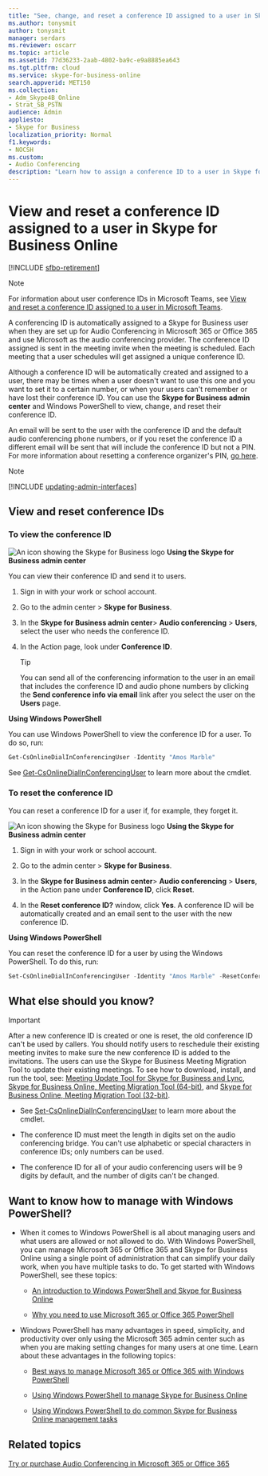 ```yaml
---
title: "See, change, and reset a conference ID assigned to a user in Skype for Business Online"
ms.author: tonysmit
author: tonysmit
manager: serdars
ms.reviewer: oscarr
ms.topic: article
ms.assetid: 77d36233-2aab-4802-ba9c-e9a8885ea643
ms.tgt.pltfrm: cloud
ms.service: skype-for-business-online
search.appverid: MET150
ms.collection:
- Adm_Skype4B_Online
- Strat_SB_PSTN
audience: Admin
appliesto:
- Skype for Business
localization_priority: Normal
f1.keywords:
- NOCSH
ms.custom:
- Audio Conferencing
description: "Learn how to assign a conference ID to a user in Skype for Business Online and what the conference IDs parameters should be. "
---
```


# View and reset a conference ID assigned to a user in Skype for Business Online

[!INCLUDE [sfbo-retirement](../../Hub/includes/sfbo-retirement.md)]

> [!Note]
> For information about user conference IDs in Microsoft Teams, see [View and reset a conference ID assigned to a user in Microsoft Teams](/MicrosoftTeams/see-change-and-reset-a-conference-id-assigned-to-a-user-in-teams).

A conferencing ID is automatically assigned to a Skype for Business user when they are set up for Audio Conferencing in Microsoft 365 or Office 365 and use Microsoft as the audio conferencing provider. The conference ID assigned is sent in the meeting invite when the meeting is scheduled. Each meeting that a user schedules will get assigned a unique conference ID.

Although a conference ID will be automatically created and assigned to a user, there may be times when a user doesn't want to use this one and you want to set it to a certain number, or when your users can't remember or have lost their conference ID. You can use the **Skype for Business admin center** and Windows PowerShell to view, change, and reset their conference ID.

An email will be sent to the user with the conference ID and the default audio conferencing phone numbers, or if you reset the conference ID a different email will be sent that will include the conference ID but not a PIN. For more information about resetting a conference organizer's PIN, [go here](reset-a-conference-id-for-a-user.md).

> [!NOTE]
> [!INCLUDE [updating-admin-interfaces](../includes/updating-admin-interfaces.md)]

## View and reset conference IDs

### To view the conference ID

![An icon showing the Skype for Business logo](../images/sfb-logo-30x30.png) **Using the Skype for Business admin center**

You can view their conference ID and send it to users.

1. Sign in with your work or school account.

2. Go to the admin center > **Skype for Business**.

3. In the **Skype for Business admin center**> **Audio conferencing** > **Users**, select the user who needs the conference ID.

4. In the Action page, look under **Conference ID**.

    > [!TIP]
    > You can send all of the conferencing information to the user in an email that includes the conference ID and audio phone numbers by clicking the **Send conference info via email** link after you select the user on the **Users** page.

**Using Windows PowerShell**

You can use Windows PowerShell to view the conference ID for a user. To do so, run:

  ```powershell
  Get-CsOnlineDialInConferencingUser -Identity "Amos Marble"
  ```

See [Get-CsOnlineDialInConferencingUser](/powershell/module/skype/Get-CsOnlineDialInConferencingUser) to learn more about the cmdlet.


### To reset the conference ID

You can reset a conference ID for a user if, for example, they forget it.

![An icon showing the Skype for Business logo](../images/sfb-logo-30x30.png) **Using the Skype for Business admin center**

1. Sign in with your work or school account.

2. Go to the admin center > **Skype for Business**.

3. In the **Skype for Business admin center**> **Audio conferencing** > **Users**, in the Action pane under **Conference ID**, click **Reset**.

4. In the **Reset conference ID?** window, click **Yes**. A conference ID will be automatically created and an email sent to the user with the new conference ID.

**Using Windows PowerShell**

You can reset the conference ID for a user by using the Windows PowerShell. To do this, run:

  ```PowerShell
  Set-CsOnlineDialInConferencingUser -Identity "Amos Marble" -ResetConferenceID
  ```

## What else should you know?

   > [!IMPORTANT]
   >  After a new conference ID is created or one is reset, the old conference ID can't be used by callers. You should notify users to reschedule their existing meeting invites to make sure the new conference ID is added to the invitations. The users can use the Skype for Business Meeting Migration Tool to update their existing meetings. To see how to download, install, and run the tool, see: [Meeting Update Tool for Skype for Business and Lync](https://support.office.com/article/2b525fe6-ed0f-4331-b533-c31546fcf4d4), [Skype for Business Online, Meeting Migration Tool (64-bit)](https://go.microsoft.com/fwlink/?LinkID=626047), and  [Skype for Business Online, Meeting Migration Tool (32-bit)](https://www.microsoft.com/download/details.aspx?id=54079).

- See [Set-CsOnlineDialInConferencingUser](/powershell/module/skype/Set-CsOnlineDialInConferencingUser) to learn more about the cmdlet.

- The conference ID must meet the length in digits set on the audio conferencing bridge. You can't use alphabetic or special characters in conference IDs; only numbers can be used.

- The conference ID for all of your audio conferencing users will be 9 digits by default, and the number of digits can't be changed.


## Want to know how to manage with Windows PowerShell?

- When it comes to Windows PowerShell is all about managing users and what users are allowed or not allowed to do. With Windows PowerShell, you can manage Microsoft 365 or Office 365 and Skype for Business Online using a single point of administration that can simplify your daily work, when you have multiple tasks to do. To get started with Windows PowerShell, see these topics:

  - [An introduction to Windows PowerShell and Skype for Business Online](../set-up-your-computer-for-windows-powershell/set-up-your-computer-for-windows-powershell.md)

  - [Why you need to use Microsoft 365 or Office 365 PowerShell](/microsoft-365/enterprise/why-you-need-to-use-microsoft-365-powershell)

- Windows PowerShell has many advantages in speed, simplicity, and productivity over only using the Microsoft 365 admin center such as when you are making setting changes for many users at one time. Learn about these advantages in the following topics:

  - [Best ways to manage Microsoft 365 or Office 365 with Windows PowerShell](/previous-versions//dn568025(v=technet.10))

  - [Using Windows PowerShell to manage Skype for Business Online](../set-up-your-computer-for-windows-powershell/set-up-your-computer-for-windows-powershell.md)

  - [Using Windows PowerShell to do common Skype for Business Online management tasks](../set-up-your-computer-for-windows-powershell/set-up-your-computer-for-windows-powershell.md)

## Related topics

[Try or purchase Audio Conferencing in Microsoft 365 or Office 365](../audio-conferencing-in-office-365/try-or-purchase-audio-conferencing-in-office-365.md)
